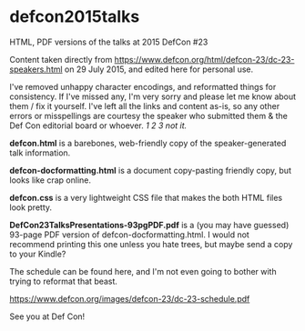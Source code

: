 # defcon2015talks
HTML, PDF versions of the talks at 2015 DefCon #23

Content taken directly from https://www.defcon.org/html/defcon-23/dc-23-speakers.html on 29 July 2015, and edited here for personal use. 

I've removed unhappy character encodings, and reformatted things for consistency. If I've missed any, I'm very sorry and please let me know about them / fix it yourself. I've left all the links and content as-is, so any other errors or misspellings are courtesy the speaker who submitted them & the Def Con editorial board or whoever. *1 2 3 not it.*

**defcon.html** is a barebones, web-friendly copy of the speaker-generated talk information.

**defcon-docformatting.html** is a document copy-pasting friendly copy, but looks like crap online.

**defcon.css** is a very lightweight CSS file that makes the both HTML files look pretty.

**DefCon23TalksPresentations-93pgPDF.pdf** is a (you may have guessed) 93-page PDF version of defcon-docformatting.html. I would not recommend printing this one unless you hate trees, but maybe send a copy to your Kindle?

The schedule can be found here, and I'm not even going to bother with trying to reformat that beast.

https://www.defcon.org/images/defcon-23/dc-23-schedule.pdf

See you at Def Con!
